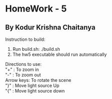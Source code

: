 # HomeWork - 5
## By Kodur Krishna Chaitanya
Instruction to build:

1) Run build.sh: ./build.sh
2) The hw5 executable should run automatically

Directions to use:   
"+" : To zoom in  
"-" : To zoom out  
Arrow keys: To rotate the scene  
"}" : Move light source Up  
"{" : Move light source down  


 
